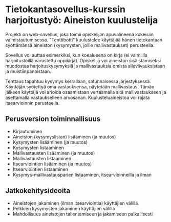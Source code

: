 # Tietokantasovellus-kurssin harjoitustyö: Aineiston kuulustelija

Projekti on web-sovellus, joka toimii opiskelijan apuvälineenä kokeisiin valmistautumisessa. "Tenttibotti" kuulustelee käyttäjää hänen tietokantaan syöttämänsä aineiston (kysymysten, joille mallivastaukset) perusteella.

Sovellus voi auttaa esimerkiksi, kun koealueena on kirja (ei valmiilla harjoitustöillä varustettu oppikirja). Opiskelija voi aineiston sisäistämiseksi muodostaa harjoituskysymyksiä ja mallivastauksia omista alleviivauksistaan ja muistiinpanoistaan.

Tenttaus tapahtuu kysymys kerrallaan, satunnaisessa järjestyksessä. Käyttäjän syötettyä oma vastauksensa, näytetään mallivastaus. Tämän jälkeen käyttäjä voi arioida osaamistaan vertaamalla sitä mallivastaukseen ja asettamalla vastaukselleen arvosanan. Kuulusteluaineistoa voi rajata itsearvioinnin perusteella.

## Perusversion toiminnallisuus

* Kirjautuminen
* Aineiston (kysymyslistan) lisääminen (ja muutos)
* Kysymysten lisääminen (ja muutos)
* Kysymysten listaaminen
* Mallivastausten lisääminen (ja muutos)
* Mallivastausten listaaminen
* Itsearviointien lisääminen (ja muutos)
* Itsearviointien listaaminen
* Kysymys-mallivastausparien listaaminen, itsearvioinneilla ja ilman

## Jatkokehitysideoita

* Aineistojen jakaminen (ilman itsearviointia) käyttäjien välillä
* Pelkkien kysymysten jakaminen käyttäjien välillä
* Mahdollisuus aineistojen tallentamiseen ja jakamiseen paikallisesti
